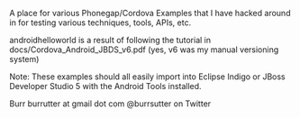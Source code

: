 A place for various Phonegap/Cordova Examples that I have hacked around in for testing various techniques, tools, APIs, etc.

androidhelloworld is a result of following the tutorial in docs/Cordova_Android_JBDS_v6.pdf (yes, v6 was my manual versioning system)

Note: These examples should all easily import into Eclipse Indigo or 
JBoss Developer Studio 5 with the Android Tools installed.

Burr
burrutter at  gmail dot com
@burrsutter on Twitter

